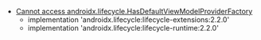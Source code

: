 - [Cannot access androidx.lifecycle.HasDefaultViewModelProviderFactory](https://blog.csdn.net/u013739139/article/details/106091907)
  - implementation 'androidx.lifecycle:lifecycle-extensions:2.2.0'
  - implementation 'androidx.lifecycle:lifecycle-runtime:2.2.0'
